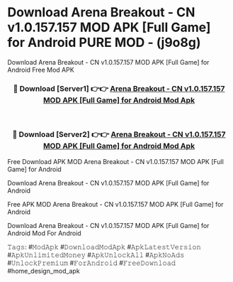 # Download Arena Breakout - CN v1.0.157.157 MOD APK [Full Game] for Android PURE MOD - (j9o8g)
Download Arena Breakout - CN v1.0.157.157 MOD APK [Full Game] for Android Free Mod APK

<div align="center">
<h3>🔴 Download [Server1] 👉👉 <a href="https://apk-comot.site?title=Arena_Breakout_-_CN_v1.0.157.157_MOD_APK_[Full_Game]_for_Android">Arena Breakout - CN v1.0.157.157 MOD APK [Full Game] for Android Mod Apk</a></h3><br>

<h3>🔴 Download [Server2] 👉👉 <a href="https://apk-comot.site?title=Arena_Breakout_-_CN_v1.0.157.157_MOD_APK_[Full_Game]_for_Android">Arena Breakout - CN v1.0.157.157 MOD APK [Full Game] for Android Mod Apk</a></h3>
</div>


Free Download APK MOD Arena Breakout - CN v1.0.157.157 MOD APK [Full Game] for Android

Download Arena Breakout - CN v1.0.157.157 MOD APK [Full Game] for Android 

Free APK MOD Arena Breakout - CN v1.0.157.157 MOD APK [Full Game] for Android 

Download Arena Breakout - CN v1.0.157.157 MOD APK [Full Game] for Android Mod For Android

𝚃𝚊𝚐𝚜: #𝙼𝚘𝚍𝙰𝚙𝚔 #𝙳𝚘𝚠𝚗𝚕𝚘𝚊𝚍𝙼𝚘𝚍𝙰𝚙𝚔 #𝙰𝚙𝚔𝙻𝚊𝚝𝚎𝚜𝚝𝚅𝚎𝚛𝚜𝚒𝚘𝚗 #𝙰𝚙𝚔𝚄𝚗𝚕𝚒𝚖𝚒𝚝𝚎𝚍𝙼𝚘𝚗𝚎𝚢 #𝙰𝚙𝚔𝚄𝚗𝚕𝚘𝚌𝚔𝙰𝚕𝚕 #𝙰𝚙𝚔𝙽𝚘𝙰𝚍𝚜 #𝚄𝚗𝚕𝚘𝚌𝚔𝙿𝚛𝚎𝚖𝚒𝚞𝚖 #𝙵𝚘𝚛𝙰𝚗𝚍𝚛𝚘𝚒𝚍 #𝙵𝚛𝚎𝚎𝙳𝚘𝚠𝚗𝚕𝚘𝚊𝚍 #home_design_mod_apk